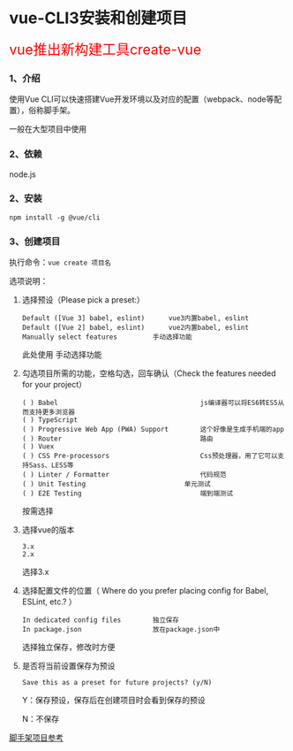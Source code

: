 # vue-CLI3安装和创建项目

<div style="color:red;font-size:25px;">vue推出新构建工具create-vue</div>

### 1、介绍

使用Vue CLI可以快速搭建Vue开发环境以及对应的配置（webpack、node等配置），俗称脚手架。

一般在大型项目中使用

### 2、依赖

node.js

### 2、安装

`npm install -g @vue/cli`

### 3、创建项目

执行命令：`vue create 项目名`

选项说明：

1. 选择预设（Please pick a preset:）

   ```
   Default ([Vue 3] babel, eslint)		vue3内置babel, eslint
   Default ([Vue 2] babel, eslint)		vue2内置babel, eslint
   Manually select features			手动选择功能
   ```

   此处使用 手动选择功能

2. 勾选项目所需的功能，空格勾选，回车确认（Check the features needed for your project）

   ```
   ( ) Babel									js编译器可以将ES6转ES5从而支持更多浏览器
   ( ) TypeScript
   ( ) Progressive Web App (PWA) Support		这个好像是生成手机端的app
   ( ) Router									路由
   ( ) Vuex									
   ( ) CSS Pre-processors						Css预处理器，用了它可以支持Sass、LESS等
   ( ) Linter / Formatter						代码规范
   ( ) Unit Testing							单元测试
   ( ) E2E Testing								端到端测试
   ```

   按需选择

3. 选择vue的版本

   ```
   3.x
   2.x
   ```

   选择3.x

4. 选择配置文件的位置（ Where do you prefer placing config for Babel, ESLint, etc.? ）

   ```
   In dedicated config files		独立保存
   In package.json					放在package.json中
   ```

   选择独立保存，修改时方便
   
5. 是否将当前设置保存为预设

   ```
   Save this as a preset for future projects? (y/N)
   ```

   Y：保存预设，保存后在创建项目时会看到保存的预设

   N：不保存



[脚手架项目参考](./scaffolding/37-hello)

